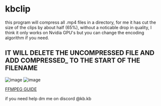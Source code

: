 # kbclip

this program will compress all .mp4 files in a directory, for me it has cut the size of the clips by about half (65%), without a noticable drop in quality, I think it only works on Nvidia GPU's but you can change the encoding algorithm if you need.


## IT WILL DELETE THE UNCOMPRESSED FILE AND ADD COMPRESSED_ TO THE START OF THE FILENAME

![image](https://github.com/kbdevs/kbclip/assets/86767129/b1b9a24b-3971-4bd4-a719-8301a6fa6da7)
![image](https://github.com/kbdevs/kbclip/assets/86767129/80832384-391f-4e3a-8b80-35b1a1a2db58)




[FFMPEG GUIDE](https://phoenixnap.com/kb/ffmpeg-windows)


if you need help dm me on discord @kb.kb
